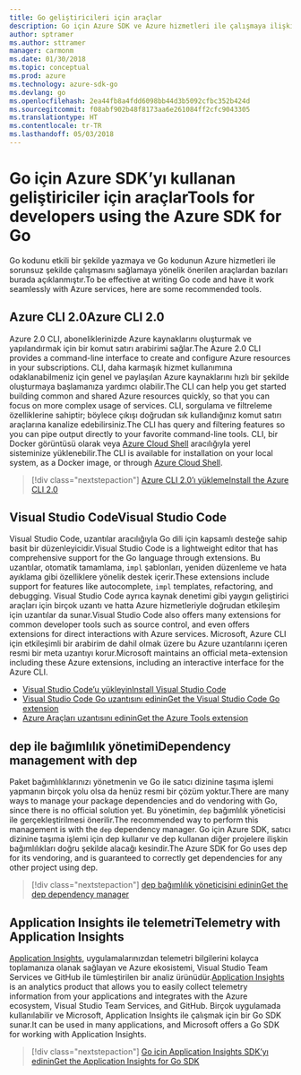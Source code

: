 ```yaml
---
title: Go geliştiricileri için araçlar
description: Go için Azure SDK ve Azure hizmetleri ile çalışmaya ilişkin araçlar
author: sptramer
ms.author: sttramer
manager: carmonm
ms.date: 01/30/2018
ms.topic: conceptual
ms.prod: azure
ms.technology: azure-sdk-go
ms.devlang: go
ms.openlocfilehash: 2ea44fb8a4fdd6098bb44d3b5092cfbc352b424d
ms.sourcegitcommit: f08abf902b48f8173aa6e261084ff2cfc9043305
ms.translationtype: HT
ms.contentlocale: tr-TR
ms.lasthandoff: 05/03/2018
---
```

# <a name="tools-for-developers-using-the-azure-sdk-for-go"></a><span data-ttu-id="9df29-103">Go için Azure SDK’yı kullanan geliştiriciler için araçlar</span><span class="sxs-lookup"><span data-stu-id="9df29-103">Tools for developers using the Azure SDK for Go</span></span>

<span data-ttu-id="9df29-104">Go kodunu etkili bir şekilde yazmaya ve Go kodunun Azure hizmetleri ile sorunsuz şekilde çalışmasını sağlamaya yönelik önerilen araçlardan bazıları burada açıklanmıştır.</span><span class="sxs-lookup"><span data-stu-id="9df29-104">To be effective at writing Go code and have it work seamlessly with Azure services, here are some recommended tools.</span></span>

## <a name="azure-cli-20"></a><span data-ttu-id="9df29-105">Azure CLI 2.0</span><span class="sxs-lookup"><span data-stu-id="9df29-105">Azure CLI 2.0</span></span>

<span data-ttu-id="9df29-106">Azure 2.0 CLI, aboneliklerinizde Azure kaynaklarını oluşturmak ve yapılandırmak için bir komut satırı arabirimi sağlar.</span><span class="sxs-lookup"><span data-stu-id="9df29-106">The Azure 2.0 CLI provides a command-line interface to create and configure Azure resources in your subscriptions.</span></span> <span data-ttu-id="9df29-107">CLI, daha karmaşık hizmet kullanımına odaklanabilmeniz için genel ve paylaşılan Azure kaynaklarını hızlı bir şekilde oluşturmaya başlamanıza yardımcı olabilir.</span><span class="sxs-lookup"><span data-stu-id="9df29-107">The CLI can help you get started building common and shared Azure resources quickly, so that you can focus on more complex usage of services.</span></span> <span data-ttu-id="9df29-108">CLI, sorgulama ve filtreleme özelliklerine sahiptir; böylece çıkışı doğrudan sık kullandığınız komut satırı araçlarına kanalize edebilirsiniz.</span><span class="sxs-lookup"><span data-stu-id="9df29-108">The CLI has query and filtering features so you can pipe output directly to your favorite command-line tools.</span></span> <span data-ttu-id="9df29-109">CLI, bir Docker görüntüsü olarak veya [Azure Cloud Shell](https://docs.microsoft.com/en-us/azure/cloud-shell/overview) aracılığıyla yerel sisteminize yüklenebilir.</span><span class="sxs-lookup"><span data-stu-id="9df29-109">The CLI is available for installation on your local system, as a Docker image, or through [Azure Cloud Shell](https://docs.microsoft.com/en-us/azure/cloud-shell/overview).</span></span>

> [!div class="nextstepaction"]
> [<span data-ttu-id="9df29-110">Azure CLI 2.0’ı yükleme</span><span class="sxs-lookup"><span data-stu-id="9df29-110">Install the Azure CLI 2.0</span></span>](/cli/azure/install-azure-cli)

## <a name="visual-studio-code"></a><span data-ttu-id="9df29-111">Visual Studio Code</span><span class="sxs-lookup"><span data-stu-id="9df29-111">Visual Studio Code</span></span>

<span data-ttu-id="9df29-112">Visual Studio Code, uzantılar aracılığıyla Go dili için kapsamlı desteğe sahip basit bir düzenleyicidir.</span><span class="sxs-lookup"><span data-stu-id="9df29-112">Visual Studio Code is a lightweight editor that has comprehensive support for the Go language through extensions.</span></span> <span data-ttu-id="9df29-113">Bu uzantılar, otomatik tamamlama, `impl` şablonları, yeniden düzenleme ve hata ayıklama gibi özelliklere yönelik destek içerir.</span><span class="sxs-lookup"><span data-stu-id="9df29-113">These extensions include support for features like autocomplete, `impl` templates, refactoring, and debugging.</span></span> <span data-ttu-id="9df29-114">Visual Studio Code ayrıca kaynak denetimi gibi yaygın geliştirici araçları için birçok uzantı ve hatta Azure hizmetleriyle doğrudan etkileşim için uzantılar da sunar.</span><span class="sxs-lookup"><span data-stu-id="9df29-114">Visual Studio Code also offers many extensions for common developer tools such as source control, and even offers extensions for direct interactions with Azure services.</span></span> <span data-ttu-id="9df29-115">Microsoft, Azure CLI için etkileşimli bir arabirim de dahil olmak üzere bu Azure uzantılarını içeren resmi bir meta uzantıyı korur.</span><span class="sxs-lookup"><span data-stu-id="9df29-115">Microsoft maintains an official meta-extension including these Azure extensions, including an interactive interface for the Azure CLI.</span></span>

* [<span data-ttu-id="9df29-116">Visual Studio Code’u yükleyin</span><span class="sxs-lookup"><span data-stu-id="9df29-116">Install Visual Studio Code</span></span>](https://code.visualstudio.com/Download)
* [<span data-ttu-id="9df29-117">Visual Studio Code Go uzantısını edinin</span><span class="sxs-lookup"><span data-stu-id="9df29-117">Get the Visual Studio Code Go extension</span></span>](https://code.visualstudio.com/docs/languages/go)
* [<span data-ttu-id="9df29-118">Azure Araçları uzantısını edinin</span><span class="sxs-lookup"><span data-stu-id="9df29-118">Get the Azure Tools extension</span></span>](https://marketplace.visualstudio.com/items?itemName=ms-vscode.vscode-azureextensionpack)

## <a name="dependency-management-with-dep"></a><span data-ttu-id="9df29-119">dep ile bağımlılık yönetimi</span><span class="sxs-lookup"><span data-stu-id="9df29-119">Dependency management with dep</span></span>

<span data-ttu-id="9df29-120">Paket bağımlılıklarınızı yönetmenin ve Go ile satıcı dizinine taşıma işlemi yapmanın birçok yolu olsa da henüz resmi bir çözüm yoktur.</span><span class="sxs-lookup"><span data-stu-id="9df29-120">There are many ways to manage your package dependencies and do vendoring with Go, since there is no official solution yet.</span></span> <span data-ttu-id="9df29-121">Bu yönetimin, `dep` bağımlılık yöneticisi ile gerçekleştirilmesi önerilir.</span><span class="sxs-lookup"><span data-stu-id="9df29-121">The recommended way to perform this management is with the `dep` dependency manager.</span></span> <span data-ttu-id="9df29-122">Go için Azure SDK, satıcı dizinine taşıma işlemi için dep kullanır ve dep kullanan diğer projelere ilişkin bağımlılıkları doğru şekilde alacağı kesindir.</span><span class="sxs-lookup"><span data-stu-id="9df29-122">The Azure SDK for Go uses dep for its vendoring, and is guaranteed to correctly get dependencies for any other project using dep.</span></span>

> [!div class="nextstepaction"]
> [<span data-ttu-id="9df29-123">dep bağımlılık yöneticisini edinin</span><span class="sxs-lookup"><span data-stu-id="9df29-123">Get the dep dependency manager</span></span>](https://github.com/tools/godep)

## <a name="telemetry-with-application-insights"></a><span data-ttu-id="9df29-124">Application Insights ile telemetri</span><span class="sxs-lookup"><span data-stu-id="9df29-124">Telemetry with Application Insights</span></span>

<span data-ttu-id="9df29-125">[Application Insights](https://azure.microsoft.com/en-us/services/application-insights/), uygulamalarınızdan telemetri bilgilerini kolayca toplamanıza olanak sağlayan ve Azure ekosistemi, Visual Studio Team Services ve GitHub ile tümleştirilen bir analiz ürünüdür.</span><span class="sxs-lookup"><span data-stu-id="9df29-125">[Application Insights](https://azure.microsoft.com/en-us/services/application-insights/) is an analytics product that allows you to easily collect telemetry information from your applications and integrates with the Azure ecosystem, Visual Studio Team Services, and GitHub.</span></span> <span data-ttu-id="9df29-126">Birçok uygulamada kullanılabilir ve Microsoft, Application Insights ile çalışmak için bir Go SDK sunar.</span><span class="sxs-lookup"><span data-stu-id="9df29-126">It can be used in many applications, and Microsoft offers a Go SDK for working with Application Insights.</span></span>

> [!div class="nextstepaction"]
> [<span data-ttu-id="9df29-127">Go için Application Insights SDK’yı edinin</span><span class="sxs-lookup"><span data-stu-id="9df29-127">Get the Application Insights for Go SDK</span></span>](https://github.com/Microsoft/ApplicationInsights-Go) 
